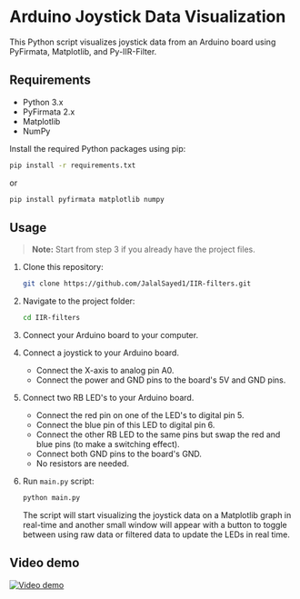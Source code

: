 # Arduino Joystick Data Visualization

This Python script visualizes joystick data from an Arduino board using PyFirmata, Matplotlib, and Py-IIR-Filter.

## Requirements

- Python 3.x
- PyFirmata 2.x
- Matplotlib
- NumPy

Install the required Python packages using pip:

   ```bash
   pip install -r requirements.txt
   ```

   or

   ```bash
   pip install pyfirmata matplotlib numpy
   ```

## Usage

> **Note:** Start from step 3 if you already have the project files.

1. Clone this repository:

    ```bash
    git clone https://github.com/JalalSayed1/IIR-filters.git
    ```

2. Navigate to the project folder:

    ```bash
    cd IIR-filters
    ```

3. Connect your Arduino board to your computer.
4. Connect a joystick to your Arduino board.
   - Connect the X-axis to analog pin A0.
   - Connect the power and GND pins to the board's 5V and GND pins.
5. Connect two RB LED's to your Arduino board.
   - Connect the red pin on one of the LED's to digital pin 5.
   - Connect the blue pin of this LED to digital pin 6.
   - Connect the other RB LED to the same pins but swap the red and blue pins (to make a switching effect).
   - Connect both GND pins to the board's GND.
   - No resistors are needed.
6. Run `main.py` script:

    ```bash
    python main.py
    ```

    The script will start visualizing the joystick data on a Matplotlib graph in real-time and another small window will appear with a button to toggle between using raw data or filtered data to update the LEDs in real time.

## Video demo

[![Video demo](https://img.youtube.com/vi/jVWNfqF8uNY/0.jpg)](https://www.youtube.com/watch?v=jVWNfqF8uNY)

